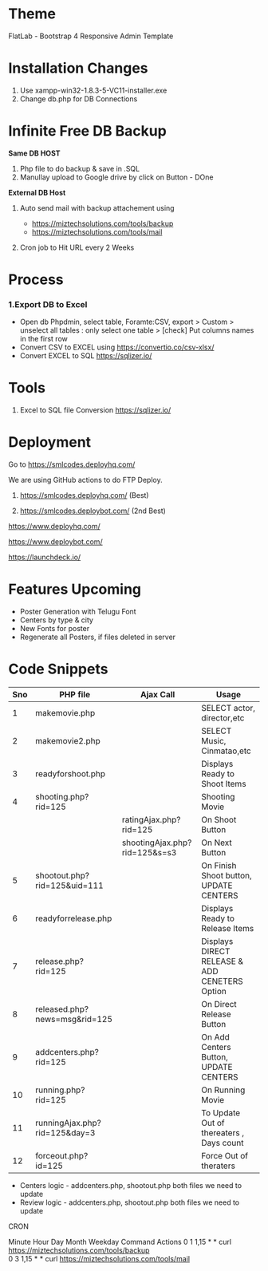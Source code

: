 Theme
===========
FlatLab - Bootstrap 4 Responsive Admin Template



Installation Changes
======================================
1. Use xampp-win32-1.8.3-5-VC11-installer.exe
2. Change db.php for DB Connections 



Infinite Free DB Backup
======================================
**Same DB HOST**
1. Php file to do backup & save in .SQL
2. Manullay upload to Google drive by click on Button - DOne


**External DB Host**
1. Auto send mail with backup attachement using 
    - https://miztechsolutions.com/tools/backup
    - https://miztechsolutions.com/tools/mail

2. Cron job to Hit URL every 2 Weeks






# Process

### 1.Export DB to Excel
- Open db Phpdmin, select table, Foramte:CSV,  export > Custom > unselect all tables : only select one table > [check] Put columns names in the first row
- Convert CSV to EXCEL using https://convertio.co/csv-xlsx/
- Convert EXCEL to SQL https://sqlizer.io/


# Tools 
1. Excel to SQL file Conversion
https://sqlizer.io/



# Deployment
Go to https://smlcodes.deployhq.com/


We are using GitHub actions to do FTP Deploy.
1. https://smlcodes.deployhq.com/ (Best)

2. https://smlcodes.deploybot.com/ (2nd Best)

https://www.deployhq.com/

https://www.deploybot.com/

https://launchdeck.io/



# Features Upcoming
- Poster Generation with Telugu Font
- Centers by type & city
- New Fonts for poster 
- Regenerate all Posters, if files deleted in server




# Code Snippets

| Sno | PHP file                      | Ajax Call                     | Usage                                         |
| --- | ----------------------------- | ----------------------------- | --------------------------------------------- |
| 1   | makemovie.php                 |                               | SELECT actor, director,etc                    |
| 2   | makemovie2.php                |                               | SELECT Music, Cinmatao,etc                    |
| 3   | readyforshoot.php             |                               | Displays Ready to Shoot Items                 |
| 4   | shooting.php?rid=125          |                               | Shooting Movie                                |
|     |                               | ratingAjax.php?rid=125        | On Shoot Button                               |
|     |                               | shootingAjax.php?rid=125&s=s3 | On Next Button                                |
| 5   | shootout.php?rid=125&uid=111  |                               | On Finish Shoot button, UPDATE CENTERS        |
| 6   | readyforrelease.php           |                               | Displays Ready to Release Items               |
| 7   | release.php?rid=125           |                               | Displays DIRECT RELEASE & ADD CENETERS Option |
| 8   | released.php?news=msg&rid=125 |                               | On Direct Release Button                      |
| 9   | addcenters.php?rid=125        |                               | On Add Centers Button, UPDATE CENTERS         |
| 10  | running.php?rid=125           |                               | On Running Movie                              |
| 11  | runningAjax.php?rid=125&day=3 |                               | To Update Out of thereaters , Days count      |
| 12  | forceout.php?id=125           |                               | Force Out of theraters                        |


- Centers logic - addcenters.php, shootout.php both files we need to update
- Review logic - addcenters.php, shootout.php both files we need to update

CRON

Minute	Hour	Day	Month	Weekday	Command	Actions
0	1	1,15	*	*	curl https://miztechsolutions.com/tools/backup	    
0	3	1,15	*	*	curl https://miztechsolutions.com/tools/mail
